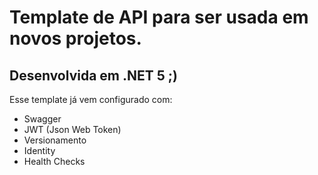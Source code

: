 # Template de API para ser usada em novos projetos.

## Desenvolvida em .NET 5 ;)

Esse template já vem configurado com:

* Swagger
* JWT (Json Web Token)
* Versionamento
* Identity
* Health Checks

